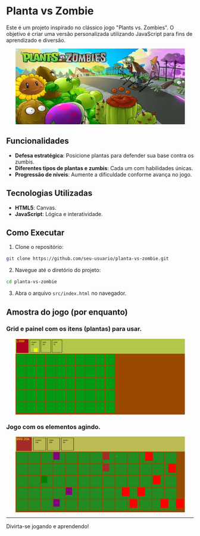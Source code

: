 # Planta vs Zombie

Este é um projeto inspirado no clássico jogo "Plants vs. Zombies". O objetivo é criar uma versão personalizada utilizando JavaScript para fins de aprendizado e diversão.

<div align="center">
<img width="455" height="203" src="./docs/img/planta-vs-zombie-loadscreen.webp">
</div>

## Funcionalidades

- **Defesa estratégica**: Posicione plantas para defender sua base contra os zumbis.
- **Diferentes tipos de plantas e zumbis**: Cada um com habilidades únicas.
- **Progressão de níveis**: Aumente a dificuldade conforme avança no jogo.

## Tecnologias Utilizadas

- **HTML5**: Canvas.
- **JavaScript**: Lógica e interatividade.

## Como Executar

1. Clone o repositório:

```bash
git clone https://github.com/seu-usuario/planta-vs-zombie.git
```

2. Navegue até o diretório do projeto:

```bash
cd planta-vs-zombie
```

3. Abra o arquivo `src/index.html` no navegador.

## Amostra do jogo (por enquanto)

### Grid e painel com os itens (plantas) para usar.

<div align="center">
<img align="center" width="455" height="203" src="./docs/img/layout.png">
</div>

### Jogo com os elementos agindo.

<div align="center">
<img align="center" width="455" height="203" src="./docs/img/layout-with-elements.png">
</div>

---

Divirta-se jogando e aprendendo!
